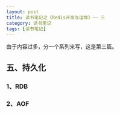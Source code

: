 ```yaml
---
layout: post
title: 读书笔记之《Redis开发与运维》—— 三
category: 读书笔记
tags: [读书笔记]
---
```


由于内容过多，分一个系列来写，这是第三篇。

## 五、持久化

### 1、RDB

### 2、AOF
